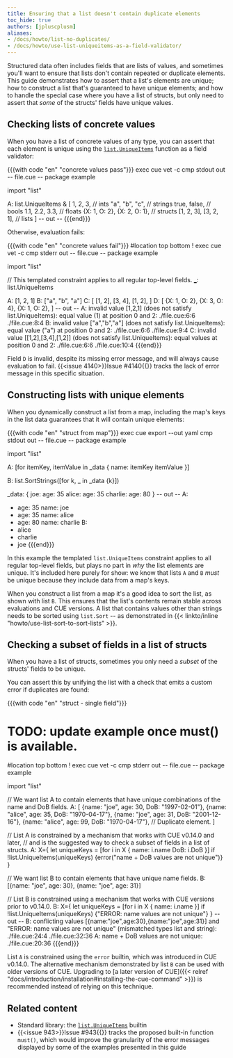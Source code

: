 ```yaml
---
title: Ensuring that a list doesn't contain duplicate elements
toc_hide: true
authors: [jpluscplusm]
aliases:
- /docs/howto/list-no-duplicates/
- /docs/howto/use-list-uniqueitems-as-a-field-validator/
---
```


Structured data often includes fields that are lists of values, and sometimes
you'll want to ensure that lists don't contain repeated or duplicate elements.
This guide demonstrates
how to assert that a list's elements are unique;
how to construct a list that's guaranteed to have unique elements; and
how to handle the special case where you have a list of structs,
but only need to assert that *some* of the structs' fields have unique values.

## Checking lists of concrete values

When you have a list of concrete values of any type, you can assert that each
element is unique using the [`list.UniqueItems`](/go/pkg/list#UniqueItems)
function as a field validator:

{{{with code "en" "concrete values pass"}}}
exec cue vet -c
cmp stdout out
-- file.cue --
package example

import "list"

A: list.UniqueItems & [
	1, 2, 3,                    // ints
	"a", "b", "c",              // strings
	true, false,                // bools
	1.1, 2.2, 3.3,              // floats
	{X: 1, O: 2}, {X: 2, O: 1}, // structs
	[1, 2, 3], [3, 2, 1],       // lists
]
-- out --
{{{end}}}

Otherwise, evaluation fails:

{{{with code "en" "concrete values fail"}}}
#location top bottom
! exec cue vet -c
cmp stderr out
-- file.cue --
package example

import "list"

// This templated constraint applies to all regular top-level fields.
[_]: list.UniqueItems

A: [1, 2, 1]
B: ["a", "b", "a"]
C: [
	[1, 2],
	[3, 4],
	[1, 2],
]
D: [
	{X: 1, O: 2},
	{X: 3, O: 4},
	{X: 1, O: 2},
]
-- out --
A: invalid value [1,2,1] (does not satisfy list.UniqueItems): equal value (1) at position 0 and 2:
    ./file.cue:6:6
    ./file.cue:8:4
B: invalid value ["a","b","a"] (does not satisfy list.UniqueItems): equal value ("a") at position 0 and 2:
    ./file.cue:6:6
    ./file.cue:9:4
C: invalid value [[1,2],[3,4],[1,2]] (does not satisfy list.UniqueItems): equal values at position 0 and 2:
    ./file.cue:6:6
    ./file.cue:10:4
{{{end}}}

Field `D` is invalid, despite its missing error message, and will always cause
evaluation to fail. {{<issue 4140>}}Issue #4140{{</issue>}} tracks the lack of
error message in this specific situation.

## Constructing lists with unique elements

When you dynamically construct a list from a map, including the map's keys in
the list data guarantees that it will contain unique elements:

{{{with code "en" "struct from map"}}}
exec cue export --out yaml
cmp stdout out
-- file.cue --
package example

import "list"

[_]: list.UniqueItems

A: [for itemKey, itemValue in _data {
	name: itemKey
	itemValue
}]

B: list.SortStrings([for k, _ in _data {k}])

_data: {
	joe: age:     35
	alice: age:   35
	charlie: age: 80
}
-- out --
A:
  - age: 35
    name: joe
  - age: 35
    name: alice
  - age: 80
    name: charlie
B:
  - alice
  - charlie
  - joe
{{{end}}}

In this example the templated `list.UniqueItems` constraint applies to all
regular top-level fields, but plays no part in *why* the list elements are
unique. It's included here purely for show: we know that lists `A` and `B`
*must* be unique because they include data from a map's keys.

When you construct a list from a map it's a good idea to sort the list, as
shown with list `B`. This ensures that the list's contents remain stable across
evaluations and CUE versions. A list that contains values other than strings
needs to be sorted using `list.Sort` -- as demonstrated in
{{< linkto/inline "howto/use-list-sort-to-sort-lists" >}}.

## Checking a subset of fields in a list of structs

When you have a list of structs, sometimes you only need a *subset* of the
structs' fields to be unique.

You can assert this by unifying the list with a check that emits a custom error
if duplicates are found:

{{{with code "en" "struct - single field"}}}
# TODO: update example once must() is available.
#location top bottom
! exec cue vet -c
cmp stderr out
-- file.cue --
package example

import "list"

// We want list A to contain elements that have unique combinations of the name and DoB fields.
A: [
	{name: "joe", age: 30, DoB: "1997-02-01"},
	{name: "alice", age: 35, DoB: "1970-04-17"},
	{name: "joe", age: 31, DoB: "2001-12-16"},
	{name: "alice", age: 99, DoB: "1970-04-17"}, // Duplicate element.
]

// List A is constrained by a mechanism that works with CUE v0.14.0 and later,
// and is the suggested way to check a subset of fields in a list of structs.
A: X={
	let uniqueKeys = [for i in X {
		name: i.name
		DoB:  i.DoB
	}]
	if !list.UniqueItems(uniqueKeys) {error("name + DoB values are not unique")}
}

// We want list B to contain elements that have unique name fields.
B: [{name: "joe", age: 30},
	{name: "joe", age: 31}]

// List B is constrained using a mechanism that works with CUE versions prior to v0.14.0.
B: X={
	let uniqueKeys = [for i in X {
		name: i.name
	}]
	if !list.UniqueItems(uniqueKeys) {"ERROR: name values are not unique"}
}
-- out --
B: conflicting values [{name:"joe",age:30},{name:"joe",age:31}] and "ERROR: name values are not unique" (mismatched types list and string):
    ./file.cue:24:4
    ./file.cue:32:36
A: name + DoB values are not unique:
    ./file.cue:20:36
{{{end}}}

<!-- TODO: remove this once v0.14.0 is the earliest supported version (post-v0.15.0?) -->


List `A` is constrained using the `error` builtin, which was introduced in CUE
v0.14.0. The alternative mechanism demonstrated by list `B` can be used with
older versions of CUE. Upgrading to
[a later version of CUE]({{< relref "docs/introduction/installation#installing-the-cue-command" >}})
is recommended instead of relying on this technique.

## Related content

- Standard library: the [`list.UniqueItems`](/go/pkg/list#UniqueItems) builtin
- {{<issue 943>}}Issue #943{{</issue>}} tracks the proposed built-in function
  `must()`, which would improve the granularity of the error messages displayed
  by some of the examples presented in this guide
